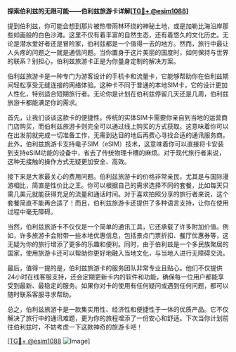 **探索伯利兹的无限可能——伯利兹旅游卡详解[[TG💪+ @esim1088](https://t.me/s/esim1088)]**

提到伯利兹，你可能会想到那片被热带雨林环绕的神秘土地，或是加勒比海沿岸那些如画般的白色沙滩。这里不仅有着丰富的自然生态，还有着悠久的文化历史。无论是潜水爱好者还是冒险家，伯利兹都是一个值得一去的地方。然而，旅行中最让人头疼的问题之一就是通信问题。当你置身于这片美丽的国度时，如何保持与世界的联系？别担心，伯利兹旅游卡正是为你量身定制的解决方案。

伯利兹旅游卡是一种专门为游客设计的手机卡和流量卡，它能够帮助你在伯利兹期间轻松享受无缝连接的网络体验。这种卡不同于普通的本地SIM卡，它的设计更加人性化，特别适合短期旅行者。无论你是计划在伯利兹停留几天还是几周，伯利兹旅游卡都能满足你的需求。

首先，让我们谈谈这款卡的便捷性。传统的实体SIM卡需要你亲自到当地的运营商门店购买，而伯利兹旅游卡则完全可以通过线上购买的方式获取。这意味着你可以在出发前就完成一切准备工作，无需到达目的地后再费心寻找合适的通讯服务商。此外，伯利兹旅游卡支持电子SIM（eSIM）技术，这意味着你可以直接将卡安装到支持eSIM功能的设备中，省去了传统物理卡槽的麻烦。对于现代旅行者来说，这种无接触的操作方式无疑更加安全、高效。

接下来是大家最关心的费用问题。伯利兹旅游卡的价格非常亲民，尤其是与国际漫游相比，简直是性价比之王。你可以根据自己的需求选择不同的套餐，比如每天只需几美元就能获得充足的流量和通话时间。对于喜欢拍照分享的旅行者来说，这个套餐简直不能再合适了！而且，伯利兹旅游卡还提供了多种语言支持，让你在使用过程中毫无障碍。

当然，伯利兹旅游卡不仅仅是一个简单的通讯工具，它还承载了许多附加价值。例如，许多旅游卡会附带一些本地优惠信息，包括景点门票折扣、餐厅优惠券等，这无疑为你的旅行增添了更多的乐趣和便利。同时，由于伯利兹是一个多民族聚居的国家，使用旅游卡还可以帮助你更好地融入当地文化，与当地人进行无障碍交流。

最后，值得一提的是，伯利兹旅游卡的服务团队非常专业且贴心。他们不仅提供24小时在线客服支持，还会定期更新卡内的软件和功能，确保每一位用户都能享受到最新、最稳定的服务。如果你对卡的使用有任何疑问或遇到任何问题，都可以随时联系客服寻求帮助。

总之，伯利兹旅游卡是一款集实用性、经济性和便捷性于一体的优质产品。它不仅解决了旅行中的通讯难题，更为你的旅程增添了一份安心和舒适。下次当你计划前往伯利兹时，不妨考虑一下这款神奇的旅游卡吧！

[[TG💪+ @esim1088](https://t.me/s/esim1088) ![Image](https://i.postimg.cc/4NQfJmqS/Snipaste-2025-05-13-00-14-12.png)]